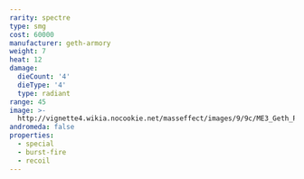 ```yaml
---
rarity: spectre
type: smg
cost: 60000
manufacturer: geth-armory
weight: 7
heat: 12
damage:
  dieCount: '4'
  dieType: '4'
  type: radiant
range: 45
image: >-
  http://vignette4.wikia.nocookie.net/masseffect/images/9/9c/ME3_Geth_Plasma_SMG.png/revision/latest?cb=20120411201332
andromeda: false
properties:
  - special
  - burst-fire
  - recoil
---
```

